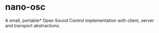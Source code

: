 # nano-osc

A small, portable* Open Sound Control implementation with client, server and transport abstractions.
